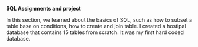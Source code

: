 **SQL Assignments and project**

In this section, we learned about the basics of SQL, such as how to subset a table base on conditions, how to create and join table. I created a hostipal database that contains 15 tables from scratch. It was my first hard coded database. 

